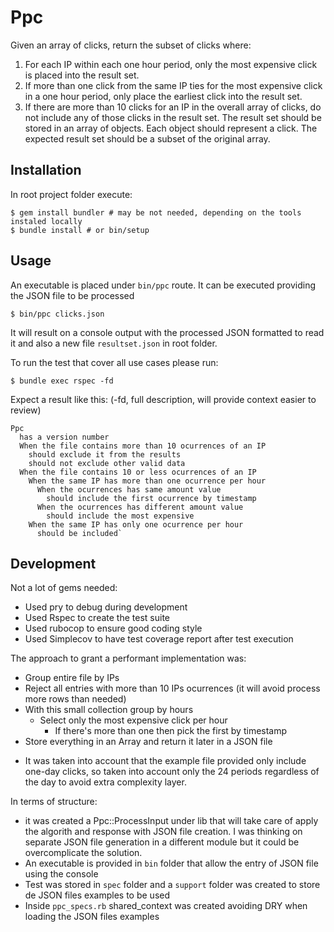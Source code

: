 # Ppc

Given an array of clicks, return the subset of clicks where:
1. For each IP within each one hour period, only the most expensive click is placed into the result set.
2. If more than one click from the same IP ties for the most expensive click in a one hour period, only place the earliest click into the result set.
3. If there are more than 10 clicks for an IP in the overall array of clicks, do not include any of those clicks in the result set.
The result set should be stored in an array of objects. Each object should represent a click. The expected result set should be a subset of the original array.

## Installation


In root project folder execute:

    $ gem install bundler # may be not needed, depending on the tools instaled locally
    $ bundle install # or bin/setup


## Usage

An executable is placed under `bin/ppc` route. It can be executed providing the JSON file to be processed

    $ bin/ppc clicks.json

It will result on a console output with the processed JSON formatted to read it and also a new file `resultset.json` in root folder.

To run the test that cover all use cases please run:

    $ bundle exec rspec -fd

Expect a result like this: (-fd, full description, will provide context easier to review)
```
Ppc
  has a version number
  When the file contains more than 10 ocurrences of an IP
    should exclude it from the results
    should not exclude other valid data
  When the file contains 10 or less ocurrences of an IP
    When the same IP has more than one ocurrence per hour
      When the ocurrences has same amount value
        should include the first ocurrence by timestamp
      When the ocurrences has different amount value
        should include the most expensive
    When the same IP has only one ocurrence per hour
      should be included`
```

## Development
Not a lot of gems needed:
  - Used pry to debug during development
  - Used Rspec to create the test suite
  - Used rubocop to ensure good coding style
  - Used Simplecov to have test coverage report after test execution


The approach to grant a performant implementation was:
  - Group entire file by IPs
  - Reject all entries with more than 10 IPs ocurrences (it will avoid process more rows than needed)
  - With this small collection group by hours
    - Select only the most expensive click per hour
      - If there's more than one then pick the first by timestamp
  - Store everything in an Array and return it later in a JSON file

  * It was taken into account that the example file provided only include one-day clicks, so taken into account only the 24 periods regardless of the day to avoid extra complexity layer.

In terms of structure:
  - it was created a Ppc::ProcessInput under lib that will take care of apply the algorith and response with JSON file creation. I was thinking on separate JSON file generation in a different module but it could be overcomplicate the solution.
  - An executable is provided in `bin` folder that allow the entry of JSON file using the console
  - Test was stored in `spec` folder and a `support` folder was created to store de JSON files examples to be used
  - Inside `ppc_specs.rb` shared_context was created avoiding DRY when loading the JSON files examples